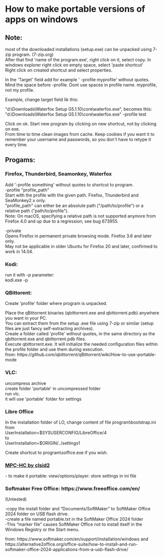 
<body>
 <h1 id="toc1">How to make portable versions of apps on windows</h1>
 <h2 id="toc2">Note:</h2>
<p>most of the downloaded installations (setup.exe) can be unpacked using 7-zip program. (7-zip.org)<br>After that find 'name of the program.exe', right click on it, select copy. In windows explorer right click on empty space, select 'paste shortcut'<br>Right click on created shortcut and select properties.</p>
<p>In the 'Target' field add for example ' -profile myprofile' without quotes. Mind the space before -profile. Dont use spaces in profile name. myprofile, not my profile.</p>
<p>Example, change target field lik this:</p>
<p>"d:\Downloads\Waterfox Setup G5.1.10\core\waterfox.exe", becomes this:<br>"d:\Downloads\Waterfox Setup G5.1.10\core\waterfox.exe" -profile test</p>
<p>Click on ok. Start new program by clicking on new shortcut, not by clicking on exe.<br>From time to time clean images from cache. Keep cookies if you want it to remember your username and passwords, so you don't have to retype it every time.</p>
 <h2 id="toc3">Progams:</h2>
 <h3 id="toc4">Firefox, Thunderbird, Seamonkey, Waterfox</h3>
<p>Add '-profile something' without quotes to shortcut to program.<br>-profile "profile_path"<br>Start with the profile with the given path. Firefox, Thunderbird and SeaMonkey2.x only.<br>"profile_path" can either be an absolute path ("/path/to/profile") or a relative path ("path/to/profile").<br>Note: On macOS, specifying a relative path is not supported anymore from Firefox 4.0 and up due to a regression; see bug 673955. </p>
<p>-private<br>Opens Firefox in permanent private browsing mode. Firefox 3.6 and later only.<br>May not be applicable in older Ubuntu for Firefox 20 and later, confirmed to work in 14.04. </p>
 <h3 id="toc5">Kodi:</h3>
<p>run it with -p parameter:<br>kodi.exe -p</p>
 <h3 id="toc6">QBittorent:</h3>
<p>Create 'profile' folder where program is unpacked.</p>
<p>Place the qBittorrent binaries (qbittorrent.exe and qbittorrent.pdb) anywhere you want in your PC. <br>You can extract them from the setup .exe file using 7-zip or similar (setup files are just fancy self-extracting archives).<br>Create a folder called 'profile' without quotes, in the same directory as the qbittorrent.exe and qbittorrent.pdb files.<br>Execute qbittorrent.exe. It will initialize the needed configuration files within the profile folder and use them during execution.<br>from: https://github.com/qbittorrent/qBittorrent/wiki/How-to-use-portable-mode</p>
 <h3 id="toc7">VLC:</h3>
<p>uncompress archive<br>create folder 'portable' in uncompressed folder<br>run vlc.<br>it  will use 'portable' folder for settings</p>
 <h3 id="toc8">Libre Office</h3>
<p>In the installation folder of LO, change content of file program\bootstrap.ini<br>from<br>UserInstallation=$SYSUSERCONFIG/LibreOffice/4<br>to<br>UserInstallation=$ORIGIN/../settings1</p>
<p>Create shortcut to program\soffice.exe if you wish.</p>
 <h3 id="toc9"><a href="https://github.com/clsid2/mpc-hc">MPC-HC by clsid2</a></h3>
<p>- to make it portable: view/options/player: store settings in ini file</p>
 <h3 id="toc10">Softmaker Free Office: https://www.freeoffice.com/en/</h3>
<p>(Untested)</p>
<p>-copy the install folder and “Documents/SoftMaker” to SoftMaker Office 2024 folder on USB flash drive. <br>-create a file named portable.txt in the SoftMaker Office 2024 folder<br>-This “marker file” causes SoftMaker Office not to install itself in the Windows Registry or the Start menu.</p>
<p>from: https://www.softmaker.com/en/support/installation/windows and https://alternative2office.org/office-suite/how-to-install-and-run-softmaker-office-2024-applications-from-a-usb-flash-drive/</p></body>
